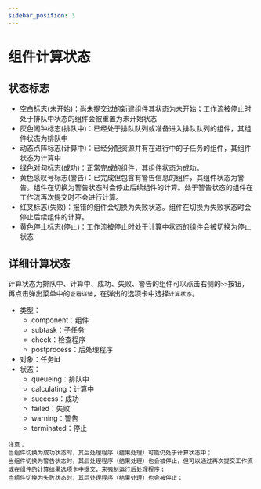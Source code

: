 ```yaml
---
sidebar_position: 3
---
```


# 组件计算状态

## 状态标志
- 空白标志(未开始)：尚未提交过的新建组件其状态为未开始；工作流被停止时处于排队中状态的组件会被重置为未开始状态
- 灰色闹钟标志(排队中)：已经处于排队队列或准备进入排队队列的组件，其组件状态为排队中
- 动态点阵标志(计算中)：已经分配资源并有在进行中的子任务的组件，其组件状态为计算中
- 绿色对勾标志(成功)：正常完成的组件，其组件状态为成功。
- 黄色感叹号标志(警告)：已完成但包含有警告信息的组件，其组件状态为警告。组件在切换为警告状态时会停止后续组件的计算。处于警告状态的组件在工作流再次提交时不会进行计算。
- 红叉标志(失败)：报错的组件会切换为失败状态。组件在切换为失败状态时会停止后续组件的计算。
- 黄色停止标志(停止)：工作流被停止时处于计算中状态的组件会被切换为停止状态


## 详细计算状态
计算状态为排队中、计算中、成功、失败、警告的组件可以点击右侧的`>>`按钮，再点击弹出菜单中的`查看详情`，在弹出的选项卡中选择`计算状态`。
- 类型：
  - component：组件
  - subtask：子任务
  - check：检查程序
  - postprocess：后处理程序
- 对象：任务id
- 状态：
  - queueing：排队中
  - calculating：计算中
  - success：成功
  - failed：失败
  - warning：警告
  - terminated：停止


```
注意：
当组件切换为成功状态时，其后处理程序（结果处理）可能仍处于计算状态中；
当组件切换为警告状态时，其后处理程序（结果处理）也会被停止，但可以通过再次提交工作流或在组件的计算结果选项卡中提交，来强制运行后处理程序；
当组件切换为失败状态时，其后处理程序（结果处理）也会被停止；
```